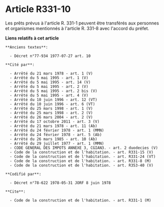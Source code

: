 # Article R331-10

Les prêts prévus à l'article R. 331-1 peuvent être transférés aux personnes et organismes mentionnés à l'article R. 331-8
avec l'accord du préfet.

**Liens relatifs à cet article**

	**Anciens textes**:

	  - Décret n°77-934 1977-07-27 art. 10

	**Cité par**:

	  - Arrêté du 21 mars 1978 - art. 1 (V)
	  - Arrêté du 5 mai 1995 - art. 1 (V)
	  - Arrêté du 5 mai 1995 - art. 14 (V)
	  - Arrêté du 5 mai 1995 - art. 2 (V)
	  - Arrêté du 5 mai 1995 - art. 2 bis (V)
	  - Arrêté du 5 mai 1995 - art. 4 (V)
	  - Arrêté du 10 juin 1996 - art. 12 (VT)
	  - Arrêté du 10 juin 1996 - art. 6 (VT)
	  - Arrêté du 25 mars 1998 - art. 1 (V)
	  - Arrêté du 25 mars 1998 - art. 2 (V)
	  - Arrêté du 26 mars 2004 - art. 2 (V)
	  - Arrêté du 17 octobre 2011 - art. 3 (V)
	  - Arrêté du 21 mars 1978 - art. 11 (Ab)
	  - Arrêté du 24 février 1978 - art. 1 (MMN)
	  - Arrêté du 24 février 1978 - art. 5 (Ab)
	  - Arrêté du 26 mars 1985 - art. 10 (Ab)
	  - Arrêté du 29 juillet 1977 - art. 1 (MMN)
	  - CODE GENERAL DES IMPOTS ANNEXE 3, CGIAN3. - art. 2 duodecies (V)
	  - Code de la construction et de l'habitation. - art. R331-15 (V)
	  - Code de la construction et de l'habitation. - art. R331-24 (VT)
	  - Code de la construction et de l'habitation. - art. R331-8 (M)
	  - Code de la construction et de l'habitation. - art. R353-40 (V)

	**Codifié par**:

	  - Décret n°78-622 1978-05-31 JORF 8 juin 1978

	**Cite**:

	  - Code de la construction et de l'habitation. - art. R331-1 (M)
